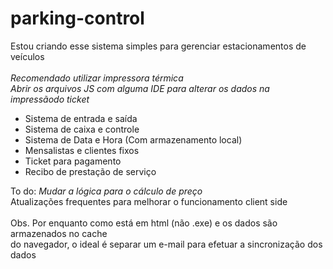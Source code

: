 # parking-control

Estou criando esse sistema simples para gerenciar estacionamentos de veículos <br><br> 
*Recomendado utilizar impressora térmica* <br>
*Abrir os arquivos JS com alguma IDE para alterar os dados na impressãodo ticket*

- Sistema de entrada e saída
- Sistema de caixa e controle
- Sistema de Data e Hora (Com armazenamento local)
- Mensalistas e clientes fixos
- Ticket para pagamento
- Recibo de prestação de serviço

To do: *Mudar a lógica para o cálculo de preço* <br> Atualizações frequentes para melhorar o funcionamento client side <br><br>
Obs. Por enquanto como está em html (não .exe) e os dados são armazenados no cache <br> do navegador, o ideal é separar um e-mail para efetuar a sincronização dos dados
